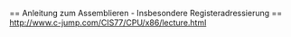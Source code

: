 == Anleitung zum Assemblieren - Insbesondere Registeradressierung ==
http://www.c-jump.com/CIS77/CPU/x86/lecture.html
